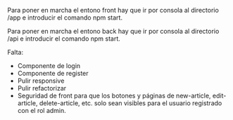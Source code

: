 Para poner en marcha el entono front hay que ir por consola al directorio /app e introducir el comando npm start.

Para poner en marcha el entono back hay que ir por consola al directorio /api e introducir el comando npm start.

Falta:
- Componente de login
- Componente de register
- Pulir responsive
- Pulir refactorizar
- Seguridad de front para que los botones y páginas de new-article, edit-article, delete-article, etc. solo sean visibles para el usuario registrado con el rol admin.